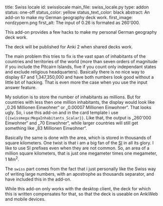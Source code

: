title: Swiss locale
id: swisslocale
main_file: swiss_locale.py
type: addon
status: one-off
status_color: yellow
status_text_color: black
abstract: An add-on to make my German geography deck work.
first_image: nordzypern.png
first_alt: The input of 0.26 is formated as 260'000.

This add-on provides a few hacks to make my personal German geography
deck work.

The deck will be published for Anki 2 when shared decks work.

The main problem this tries to fix is the vast span of inhabitants of
the countries and territories of the world (more than seven orders of
magnitude if you include the Pitcairn Islands, five if you count only
independant states and exclude religious headquarters). Basically there is no
nice way to display 67 and 1,347,350,000 and have both numbers look
good without a little bit of hacking. That is even more the case when
you use the input answer feature.

My solution is to store the number of inhabitants as millions. But
for countries with less then one million inhabitants, the display
would look like „0.26 Millionen Einwohner“ or „0.00007 Millionen
Einwohner“. That looks ugly. So, i use this add-on and in the card
template i use `{{swissmega:MegaInhabitants_Scalar}}`. Like that, the
output is  „260'000 Einwohner“ and „70 Einwohner“, while larger
countries will still get something like „83 Millionen Einwohner“.

Basically the same is done with the area, which is stored in thousands
of square kilometers. One twist is that i am a big fan of the
[SI](http://en.wikipedia.org/wiki/International_System_of_Units) in
all its glory. I like to use SI prefixes even when they are not
common. So, an area of a million square kilometers, that is just one
megameter times one megameter, 1 Mm<sup>2</sup>.

The `swiss` part comes from the fact that i just personally like the
Swiss way of writing large numbers, with an apostrophe as thousands
separator, and have included this in the add-on.

While this add-on only works with the desktop client, the deck for
which this is written compensates for that, so that the deck is
useable on AnkiWeb and mobile devices.

